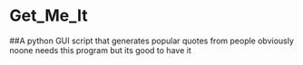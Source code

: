 # Get_Me_It
##A python GUI script that generates popular quotes from people obviously noone needs this program but its good to have it 
